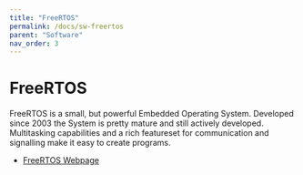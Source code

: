 ```yaml
---
title: "FreeRTOS"
permalink: /docs/sw-freertos
parent: "Software"
nav_order: 3
---
```


# FreeRTOS

FreeRTOS is a small, but powerful Embedded Operating System.
Developed since 2003 the System is pretty mature and still actively developed.
Multitasking capabilities and a rich featureset for communication and signalling make it easy to create programs.

- [FreeRTOS Webpage](www.freertos.org)